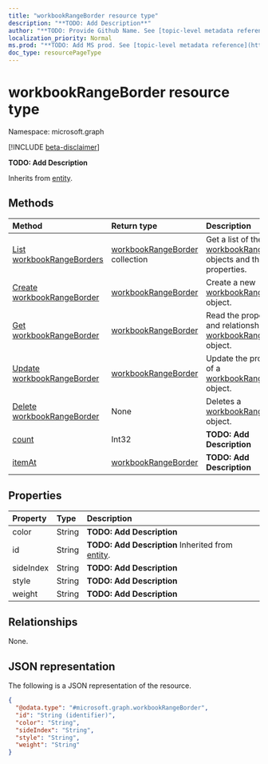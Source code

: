 ```yaml
---
title: "workbookRangeBorder resource type"
description: "**TODO: Add Description**"
author: "**TODO: Provide Github Name. See [topic-level metadata reference](https://msgo.azurewebsites.net/add/document/guidelines/metadata.html#topic-level-metadata)**"
localization_priority: Normal
ms.prod: "**TODO: Add MS prod. See [topic-level metadata reference](https://msgo.azurewebsites.net/add/document/guidelines/metadata.html#topic-level-metadata)**"
doc_type: resourcePageType
---
```


# workbookRangeBorder resource type

Namespace: microsoft.graph

[!INCLUDE [beta-disclaimer](../../includes/beta-disclaimer.md)]

**TODO: Add Description**


Inherits from [entity](../resources/entity.md).

## Methods
|Method|Return type|Description|
|:---|:---|:---|
|[List workbookRangeBorders](../api/workbookrangeborder-list.md)|[workbookRangeBorder](../resources/workbookrangeborder.md) collection|Get a list of the [workbookRangeBorder](../resources/workbookrangeborder.md) objects and their properties.|
|[Create workbookRangeBorder](../api/workbookrangeborder-create.md)|[workbookRangeBorder](../resources/workbookrangeborder.md)|Create a new [workbookRangeBorder](../resources/workbookrangeborder.md) object.|
|[Get workbookRangeBorder](../api/workbookrangeborder-get.md)|[workbookRangeBorder](../resources/workbookrangeborder.md)|Read the properties and relationships of a [workbookRangeBorder](../resources/workbookrangeborder.md) object.|
|[Update workbookRangeBorder](../api/workbookrangeborder-update.md)|[workbookRangeBorder](../resources/workbookrangeborder.md)|Update the properties of a [workbookRangeBorder](../resources/workbookrangeborder.md) object.|
|[Delete workbookRangeBorder](../api/workbookrangeborder-delete.md)|None|Deletes a [workbookRangeBorder](../resources/workbookrangeborder.md) object.|
|[count](../api/workbookrangeborder-count.md)|Int32|**TODO: Add Description**|
|[itemAt](../api/workbookrangeborder-itemat.md)|[workbookRangeBorder](../resources/workbookrangeborder.md)|**TODO: Add Description**|

## Properties
|Property|Type|Description|
|:---|:---|:---|
|color|String|**TODO: Add Description**|
|id|String|**TODO: Add Description** Inherited from [entity](../resources/entity.md).|
|sideIndex|String|**TODO: Add Description**|
|style|String|**TODO: Add Description**|
|weight|String|**TODO: Add Description**|

## Relationships
None.

## JSON representation
The following is a JSON representation of the resource.
<!-- {
  "blockType": "resource",
  "keyProperty": "id",
  "@odata.type": "microsoft.graph.workbookRangeBorder",
  "baseType": "microsoft.graph.entity",
  "openType": false
}
-->
``` json
{
  "@odata.type": "#microsoft.graph.workbookRangeBorder",
  "id": "String (identifier)",
  "color": "String",
  "sideIndex": "String",
  "style": "String",
  "weight": "String"
}
```

